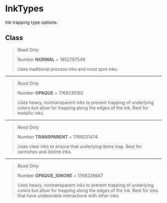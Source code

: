 # InkTypes
Ink trapping type options.

## Class
> *Read Only* 
> 
> Number **NORMAL** = 1852797549
> 
> Uses traditional process inks and most spot inks.
*** 
> *Read Only* 
> 
> Number **OPAQUE** = 1769230192
> 
> Uses heavy, nontransparent inks to prevent trapping of underlying colors but allow for trapping along the edges of the ink. Best for metallic inks.
*** 
> *Read Only* 
> 
> Number **TRANSPARENT** = 1769231474
> 
> Uses clear inks to ensure that underlying items trap. Best for varnishes and dieline inks.
*** 
> *Read Only* 
> 
> Number **OPAQUE_IGNORE** = 1769228647
> 
> Uses heavy, nontransparent inks to prevent trapping of underlying colors but allow for trapping along the edges of the ink. Best for inks that have undesirable interactions with other inks.

